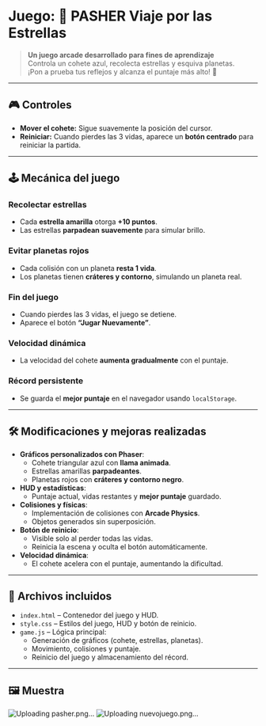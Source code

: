 # Juego: 🚀 PASHER Viaje por las Estrellas

> **Un juego arcade desarrollado para fines de aprendizaje**  
> Controla un cohete azul, recolecta estrellas y esquiva planetas.  
> ¡Pon a prueba tus reflejos y alcanza el puntaje más alto! 🌌

---

## 🎮 **Controles**

- **Mover el cohete:** Sigue suavemente la posición del cursor.  
- **Reiniciar:** Cuando pierdes las 3 vidas, aparece un **botón centrado** para reiniciar la partida.  

---

## 🕹️ **Mecánica del juego**

### **Recolectar estrellas**
- Cada **estrella amarilla** otorga **+10 puntos**.  
- Las estrellas **parpadean suavemente** para simular brillo.  

### **Evitar planetas rojos**
- Cada colisión con un planeta **resta 1 vida**.  
- Los planetas tienen **cráteres y contorno**, simulando un planeta real.  

### **Fin del juego**
- Cuando pierdes las 3 vidas, el juego se detiene.  
- Aparece el botón **“Jugar Nuevamente”**.  

### **Velocidad dinámica**
- La velocidad del cohete **aumenta gradualmente** con el puntaje.  

### **Récord persistente**
- Se guarda el **mejor puntaje** en el navegador usando `localStorage`.  

---

## 🛠️ **Modificaciones y mejoras realizadas**

- **Gráficos personalizados con Phaser**:
  - Cohete triangular azul con **llama animada**.
  - Estrellas amarillas **parpadeantes**.
  - Planetas rojos con **cráteres y contorno negro**.
- **HUD y estadísticas**:
  - Puntaje actual, vidas restantes y **mejor puntaje** guardado.
- **Colisiones y físicas**:
  - Implementación de colisiones con **Arcade Physics**.
  - Objetos generados sin superposición.
- **Botón de reinicio**:
  - Visible solo al perder todas las vidas.
  - Reinicia la escena y oculta el botón automáticamente.
- **Velocidad dinámica**:
  - El cohete acelera con el puntaje, aumentando la dificultad.  

---

## 📁 **Archivos incluidos**

- `index.html` – Contenedor del juego y HUD.  
- `style.css` – Estilos del juego, HUD y botón de reinicio.  
- `game.js` – Lógica principal:
  - Generación de gráficos (cohete, estrellas, planetas).
  - Movimiento, colisiones y puntaje.
  - Reinicio del juego y almacenamiento del récord.  

---

## 🖼️ **Muestra**
![Uploading pasher.png…]()
![Uploading nuevojuego.png…]()

